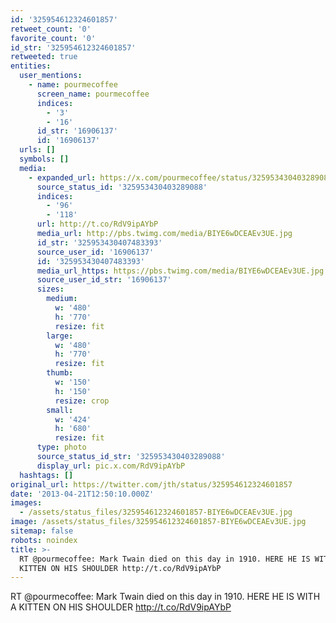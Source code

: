 ```yaml
---
id: '325954612324601857'
retweet_count: '0'
favorite_count: '0'
id_str: '325954612324601857'
retweeted: true
entities:
  user_mentions:
    - name: pourmecoffee
      screen_name: pourmecoffee
      indices:
        - '3'
        - '16'
      id_str: '16906137'
      id: '16906137'
  urls: []
  symbols: []
  media:
    - expanded_url: https://x.com/pourmecoffee/status/325953430403289088/photo/1
      source_status_id: '325953430403289088'
      indices:
        - '96'
        - '118'
      url: http://t.co/RdV9ipAYbP
      media_url: http://pbs.twimg.com/media/BIYE6wDCEAEv3UE.jpg
      id_str: '325953430407483393'
      source_user_id: '16906137'
      id: '325953430407483393'
      media_url_https: https://pbs.twimg.com/media/BIYE6wDCEAEv3UE.jpg
      source_user_id_str: '16906137'
      sizes:
        medium:
          w: '480'
          h: '770'
          resize: fit
        large:
          w: '480'
          h: '770'
          resize: fit
        thumb:
          w: '150'
          h: '150'
          resize: crop
        small:
          w: '424'
          h: '680'
          resize: fit
      type: photo
      source_status_id_str: '325953430403289088'
      display_url: pic.x.com/RdV9ipAYbP
  hashtags: []
original_url: https://twitter.com/jth/status/325954612324601857
date: '2013-04-21T12:50:10.000Z'
images:
  - /assets/status_files/325954612324601857-BIYE6wDCEAEv3UE.jpg
image: /assets/status_files/325954612324601857-BIYE6wDCEAEv3UE.jpg
sitemap: false
robots: noindex
title: >-
  RT @pourmecoffee: Mark Twain died on this day in 1910. HERE HE IS WITH A
  KITTEN ON HIS SHOULDER http://t.co/RdV9ipAYbP
---
```


RT @pourmecoffee: Mark Twain died on this day in 1910. HERE HE IS WITH A KITTEN ON HIS SHOULDER http://t.co/RdV9ipAYbP